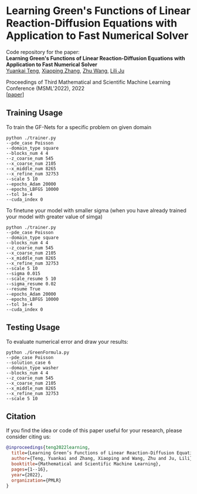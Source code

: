 # Learning Green's Functions of Linear Reaction-Diffusion Equations with Application to Fast Numerical Solver
Code repository for the paper:  
**Learning Green's Functions of Linear Reaction-Diffusion Equations with Application to Fast Numerical Solver**  
[Yuankai Teng](https://slooowtyk.github.io), [Xiaoping Zhang](http://xpzhang.me/), [Zhu Wang](https://people.math.sc.edu/wangzhu), [Lili Ju](https://people.math.sc.edu/ju)

Proceedings of Third Mathematical and Scientific Machine Learning Conference (MSML'2022), 2022 <br>
[[paper](https://msml22.github.io/msml22papers/MSML22_GFNet.pdf)]


## Training Usage
To train the GF-Nets for a specific problem on given domain
```shell
python ./trainer.py 
--pde_case Poisson 
--domain_type square 
--blocks_num 4 4
--z_coarse_num 545  
--x_coarse_num 2105 
--x_middle_num 8265 
--x_refine_num 32753 
--scale 5 10 
--epochs_Adam 20000 
--epochs_LBFGS 10000 
--tol 1e-4 
--cuda_index 0
```
To finetune your model with smaller sigma
(when you have already trained your model with greater value of simga)
```shell
python ./trainer.py 
--pde_case Poisson 
--domain_type square 
--blocks_num 4 4
--z_coarse_num 545  
--x_coarse_num 2105 
--x_middle_num 8265 
--x_refine_num 32753 
--scale 5 10 
--sigma 0.015
--scale_resume 5 10
--sigma_resume 0.02
--resume True
--epochs_Adam 20000 
--epochs_LBFGS 10000 
--tol 1e-4 
--cuda_index 0
```

## Testing  Usage
To evaluate numerical error and draw your results:
```shell
python ./GreenFormula.py
--pde_case Poisson 
--solution_case 6
--domain_type washer 
--blocks_num 4 4
--z_coarse_num 545  
--x_coarse_num 2105 
--x_middle_num 8265 
--x_refine_num 32753 
--scale 5 10
```


## Citation
If you  find the idea or code of this paper useful for your research, please consider citing us:

```bibtex
@inproceedings{teng2022learning,
  title={Learning Green’s Functions of Linear Reaction-Diffusion Equations with Application to Fast Numerical Solver},
  author={Teng, Yuankai and Zhang, Xiaoping and Wang, Zhu and Ju, Lili},
  booktitle={Mathematical and Scientific Machine Learning},
  pages={1--16},
  year={2022},
  organization={PMLR}
}
```
